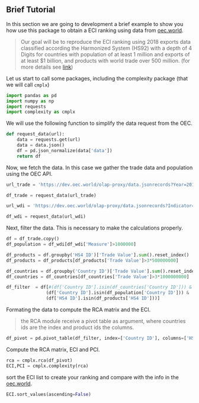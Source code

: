 ## Brief Tutorial 

In this section we are going to development a brief example to show you how use this package to obtain a ECI ranking using data from [oec.world](oec.world). 

> Our goal will be to reproduce the ECI ranking using 2018 exports data classified according the Harmonized System (HS92) with a depth of 4 Digits for countries with population of at least 1 million and exports of at least $1 billion, and products with world trade over 500 million. (for more details see [link](https://oec.world/en/resources/methods))

Let us start to call some packages, including the complexity package (that we will call `cmplx`)
```py
import pandas as pd
import numpy as np
import requests
import complexity as cmplx
```

We will use the following function to simplify the data request from the OEC.
```py
def request_data(url):
    data = requests.get(url)
    data = data.json()
    df = pd.json_normalize(data['data'])
    return df
```

Now, we fetch the data. In this case we gather the trade data and population using the OEC API.

```py
url_trade = 'https://dev.oec.world/olap-proxy/data.jsonrecords?Year=2016,2017,2018&cube=trade_i_baci_a_92&drilldowns=Exporter+Country%2CHS4&measures=Trade+Value'

df_trade = request_data(url_trade)

url_wdi = 'https://dev.oec.world/olap-proxy/data.jsonrecords?Indicator=SP.POP.TOTL&Year=2018&cube=indicators_i_wdi_a&drilldowns=Country&measures=Measure'

df_wdi = request_data(url_wdi)
```

Next, filter the data. This is necessary to make the calculations properly. 
```py
df = df_trade.copy()
df_population = df_wdi[df_wdi['Measure']>1000000]

df_products = df.groupby('HS4 ID')['Trade Value'].sum().reset_index()
df_products = df_products[df_products['Trade Value']>3*500000000]

df_countries = df.groupby('Country ID')['Trade Value'].sum().reset_index()
df_countries = df_countries[df_countries['Trade Value']>3*1000000000]

df_filter  = df[#(df['Country ID'].isin(df_countries['Country ID'])) & 
               (df['Country ID'].isin(df_population['Country ID'])) &
               (df['HS4 ID'].isin(df_products['HS4 ID']))]
```

Formating the data to compute the RCA matrix and the ECI. 
> the RCA module receive a pivot table as argument, where countries ids are the index and product ids the columns.
```py
df_pivot = pd.pivot_table(df_filter, index=['Country ID'], columns=['HS4 ID'],values='Trade Value').reset_index().set_index('Country ID').dropna(axis=1, how="all").fillna(0).astype(float)
```

Compute the RCA matrix, ECI and PCI.
```py
rca = cmplx.rca(df_pivot)
ECI,PCI = cmplx.complexity(rca)
```

sort the ECI list to create your ranking and compare with the info in the [oec.world](https://oec.world/en/rankings/eci/hs4/hs92).
```py 
ECI.sort_values(ascending=False)
```